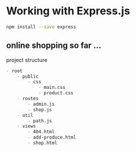# Working with Express.js

```bash
npm install --save express
```

## online shopping so far $\dots$

project structure

```markdown
- root
    - public
        - css
            - main.css
            - product.css
    - routes
        - admin.js
        - shop.js
    - util
        - path.js
    - views
        - 404.html
        - add-produce.html
        - shop.html
```

